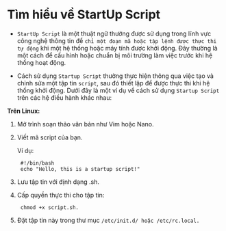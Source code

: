 # Tìm hiểu về StartUp Script

- `StartUp Script` là một thuật ngữ thường được sử dụng trong lĩnh vực công nghệ thông tin để `chỉ một đoạn mã hoặc tập lệnh được thực thi tự động` khi một hệ thống hoặc máy tính được khởi động. Đây thường là một cách để cấu hình hoặc chuẩn bị môi trường làm việc trước khi hệ thống hoạt động.

- Cách sử dụng `Startup Script` thường thực hiện thông qua việc tạo và chỉnh sửa một tập tin `script`, sau đó thiết lập để được thực thi khi hệ thống khởi động. Dưới đây là một ví dụ về cách sử dụng `Startup Script` trên các hệ điều hành khác nhau:

**Trên Linux:**

1. Mở trình soạn thảo văn bản như Vim hoặc Nano.

2. Viết mã script của bạn. 

    Ví dụ: 
        
        #!/bin/bash
        echo "Hello, this is a startup script!"

3. Lưu tập tin với định dạng .sh.

4. Cấp quyền thực thi cho tập tin: 

        chmod +x script.sh.

5. Đặt tập tin này trong thư mục `/etc/init.d/ hoặc /etc/rc.local.`